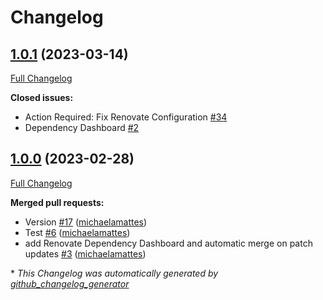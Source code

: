 # Changelog

## [1.0.1](https://github.com/T-Systems-MMS/terraform-azurerm-container/tree/1.0.1) (2023-03-14)

[Full Changelog](https://github.com/T-Systems-MMS/terraform-azurerm-container/compare/1.0.0...1.0.1)

**Closed issues:**

- Action Required: Fix Renovate Configuration [\#34](https://github.com/T-Systems-MMS/terraform-azurerm-container/issues/34)
- Dependency Dashboard [\#2](https://github.com/T-Systems-MMS/terraform-azurerm-container/issues/2)

## [1.0.0](https://github.com/T-Systems-MMS/terraform-azurerm-container/tree/1.0.0) (2023-02-28)

[Full Changelog](https://github.com/T-Systems-MMS/terraform-azurerm-container/compare/84d737c3af7f58cd1db5fc76f3752ead69af7866...1.0.0)

**Merged pull requests:**

- Version [\#17](https://github.com/T-Systems-MMS/terraform-azurerm-container/pull/17) ([michaelamattes](https://github.com/michaelamattes))
- Test [\#6](https://github.com/T-Systems-MMS/terraform-azurerm-container/pull/6) ([michaelamattes](https://github.com/michaelamattes))
- add Renovate Dependency Dashboard and automatic merge on patch updates [\#3](https://github.com/T-Systems-MMS/terraform-azurerm-container/pull/3) ([michaelamattes](https://github.com/michaelamattes))



\* *This Changelog was automatically generated by [github_changelog_generator](https://github.com/github-changelog-generator/github-changelog-generator)*
